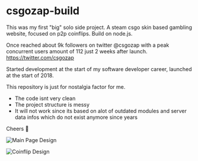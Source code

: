 # csgozap-build
This was my first "big" solo side project. A steam csgo skin based gambling website, focused on p2p coinflips. Build on node.js.

Once reached about 9k followers on twitter @csgozap with a peak concurrent users amount of 112 just 2 weeks after launch.
https://twitter.com/csgozap

Started development at the start of my software developer career, launched at the start of 2018.

This repository is just for nostalgia factor for me.

- The code isnt very clean
- The project structure is messy
- It will not work since its based on alot of outdated modules and server data infos which do not exist anymore since years

Cheers 🤙

![Main Page Design](https://user-images.githubusercontent.com/41648222/163893418-1bc1cc86-43d6-42ca-9bfb-026ead9c6f7a.jpg)

![Coinflip Design](https://user-images.githubusercontent.com/41648222/163894088-48c0ce56-5219-424c-b068-4e2e7930a6bc.jpg)

